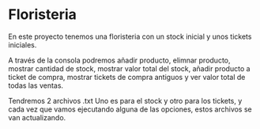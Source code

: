 # Floristeria
En este proyecto tenemos una floristeria con un stock inicial y unos tickets iniciales. 

A través de la consola podremos añadir producto, elimnar producto, mostrar cantidad de stock, mostrar valor total del stock, añadir producto a ticket de compra, mostrar tickets de compra antiguos y ver valor total de todas las ventas.

Tendremos 2 archivos .txt
Uno es para el stock y otro para los tickets, y cada vez que vamos ejecutando alguna de las opciones, estos archivos se van actualizando.
          
